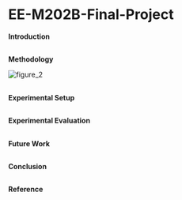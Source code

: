 # EE-M202B-Final-Project

**Introduction**

##



**Methodology**

![figure_2](https://cloud.githubusercontent.com/assets/22850278/24138603/17d2e5e0-0dd6-11e7-9e12-df5e0b3af57c.png)
<img src="https://cloud.githubusercontent.com/assets/22850278/24138603/17d2e5e0-0dd6-11e7-9e12-df5e0b3af57c.png" width="10">


##



**Experimental Setup**

##


**Experimental Evaluation**

##


**Future Work**

##



**Conclusion**

##


**Reference** 

##
